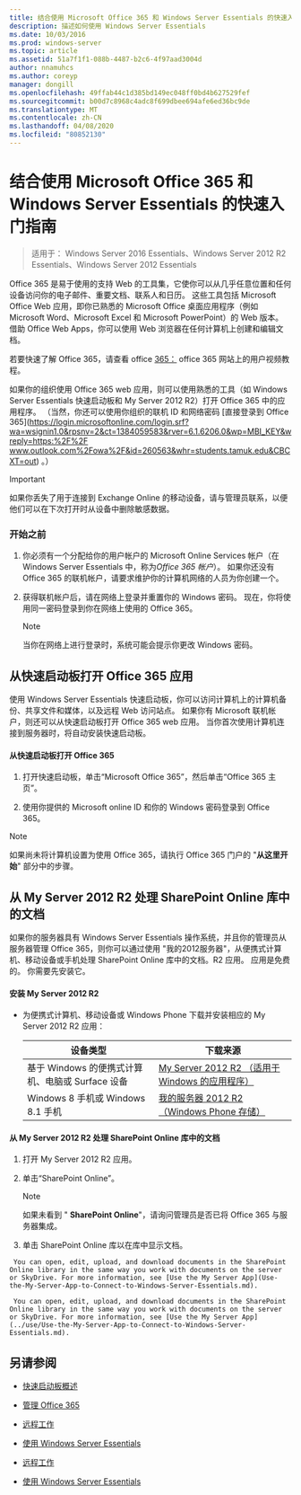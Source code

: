 ```yaml
---
title: 结合使用 Microsoft Office 365 和 Windows Server Essentials 的快速入门指南
description: 描述如何使用 Windows Server Essentials
ms.date: 10/03/2016
ms.prod: windows-server
ms.topic: article
ms.assetid: 51a7f1f1-088b-4487-b2c6-4f97aad3004d
author: nnamuhcs
ms.author: coreyp
manager: dongill
ms.openlocfilehash: 49ffab44c1d385bd149ec048ff0bd4b627529fef
ms.sourcegitcommit: b00d7c8968c4adc8f699dbee694afe6ed36bc9de
ms.translationtype: MT
ms.contentlocale: zh-CN
ms.lasthandoff: 04/08/2020
ms.locfileid: "80852130"
---
```

# <a name="quick-start-guide-to-using-microsoft-office-365-with-windows-server-essentials"></a>结合使用 Microsoft Office 365 和 Windows Server Essentials 的快速入门指南

>适用于： Windows Server 2016 Essentials、Windows Server 2012 R2 Essentials、Windows Server 2012 Essentials

 Office 365 是易于使用的支持 Web 的工具集，它使你可以从几乎任意位置和任何设备访问你的电子邮件、重要文档、联系人和日历。 这些工具包括 Microsoft Office Web 应用，即你已熟悉的 Microsoft Office 桌面应用程序（例如 Microsoft Word、Microsoft Excel 和 Microsoft PowerPoint）的 Web 版本。 借助 Office Web Apps，你可以使用 Web 浏览器在任何计算机上创建和编辑文档。  

 若要快速了解 Office 365，请查看 office [365：](https://onlinehelp.microsoft.com/office365-smallbusinesses/hh534379.aspx) office 365 网站上的用户视频教程。  

 如果你的组织使用 Office 365 web 应用，则可以使用熟悉的工具（如 Windows Server Essentials 快速启动板和 My Server 2012 R2）打开 Office 365 中的应用程序。 （当然，你还可以使用你组织的联机 ID 和网络密码 [直接登录到 Office 365](https://login.microsoftonline.com/login.srf?wa=wsignin1.0&rpsnv=2&ct=1384059583&rver=6.1.6206.0&wp=MBI_KEY&wreply=https:%2F%2F www.outlook.com%2Fowa%2F&id=260563&whr=students.tamuk.edu&CBCXT=out) 。）  

> [!IMPORTANT]
>  如果你丢失了用于连接到 Exchange Online 的移动设备，请与管理员联系，以便他们可以在下次打开时从设备中删除敏感数据。  

### <a name="before-you-begin"></a>开始之前  

1.  你必须有一个分配给你的用户帐户的 Microsoft Online Services 帐户（在 Windows Server Essentials 中，称为*Office 365 帐户*）。 如果你还没有 Office 365 的联机帐户，请要求维护你的计算机网络的人员为你创建一个。  

2.  获得联机帐户后，请在网络上登录并重置你的 Windows 密码。 现在，你将使用同一密码登录到你在网络上使用的 Office 365。  

    > [!NOTE]
    >  当你在网络上进行登录时，系统可能会提示你更改 Windows 密码。  

## <a name="open-office-365-apps-from-the-launchpad"></a>从快速启动板打开 Office 365 应用  
 使用 Windows Server Essentials 快速启动板，你可以访问计算机上的计算机备份、共享文件和媒体，以及远程 Web 访问站点。 如果你有 Microsoft 联机帐户，则还可以从快速启动板打开 Office 365 web 应用。 当你首次使用计算机连接到服务器时，将自动安装快速启动板。  

#### <a name="to-open-office-365-from-the-launchpad"></a>从快速启动板打开 Office 365  

1.  打开快速启动板，单击“Microsoft Office 365”，然后单击“Office 365 主页”。  

2.  使用你提供的 Microsoft online ID 和你的 Windows 密码登录到 Office 365。  

> [!NOTE]
>  如果尚未将计算机设置为使用 Office 365，请执行 Office 365 门户的 "**从这里开始**" 部分中的步骤。  

## <a name="work-with-documents-in-your-sharepoint-online-libraries-from-my-server-2012-r2"></a>从 My Server 2012 R2 处理 SharePoint Online 库中的文档  
 如果你的服务器具有 Windows Server Essentials 操作系统，并且你的管理员从服务器管理 Office 365，则你可以通过使用 "我的2012服务器"，从便携式计算机、移动设备或手机处理 SharePoint Online 库中的文档。R2 应用。 应用是免费的。 你需要先安装它。  

#### <a name="to-install-my-server-2012-r2"></a>安装 My Server 2012 R2  

-   为便携式计算机、移动设备或 Windows Phone 下载并安装相应的 My Server 2012 R2 应用：  

    |设备类型|下载来源|  
    |-----------------|-------------------|  
    |基于 Windows 的便携式计算机、电脑或 Surface 设备|[My Server 2012 R2 （适用于 Windows 的应用程序）](https://apps.microsoft.com/windows/app/my-server-2012-r2/67e86695-bda3-4f32-96c4-2e20e56f1cf3)|  
    | Windows 8 手机或 Windows 8.1 手机|[我的服务器 2012 R2 （Windows Phone 存储）](http://www.windowsphone.com/store/app/my-server-2012-r2/44f596b5-0477-4096-b96e-ddd6ef64ad6b)|  

#### <a name="to-work-with-documents-in-sharepoint-online-libraries-from-my-server-2012-r2"></a>从 My Server 2012 R2 处理 SharePoint Online 库中的文档  

1.  打开 My Server 2012 R2 应用。  

2.  单击“SharePoint Online”。  

    > [!NOTE]
    >  如果未看到 " **SharePoint Online**"，请询问管理员是否已将 Office 365 与服务器集成。  

3.  单击 SharePoint Online 库以在库中显示文档。  


~~~
 You can open, edit, upload, and download documents in the SharePoint Online library in the same way you work with documents on the server or SkyDrive. For more information, see [Use the My Server App](Use-the-My-Server-App-to-Connect-to-Windows-Server-Essentials.md).  

 You can open, edit, upload, and download documents in the SharePoint Online library in the same way you work with documents on the server or SkyDrive. For more information, see [Use the My Server App](../use/Use-the-My-Server-App-to-Connect-to-Windows-Server-Essentials.md).  
~~~


## <a name="see-also"></a>另请参阅  

-   [快速启动板概述](../manage/Overview-of-the-Launchpad-in-Windows-Server-Essentials.md)  

-   [管理 Office 365](../manage/Manage-Office-365-in-Windows-Server-Essentials.md)  


-   [远程工作](Work-Remotely-in-Windows-Server-Essentials.md)  

-   [使用 Windows Server Essentials](Use-Windows-Server-Essentials.md)

-   [远程工作](../use/Work-Remotely-in-Windows-Server-Essentials.md)  

-   [使用 Windows Server Essentials](../use/Use-Windows-Server-Essentials.md)

